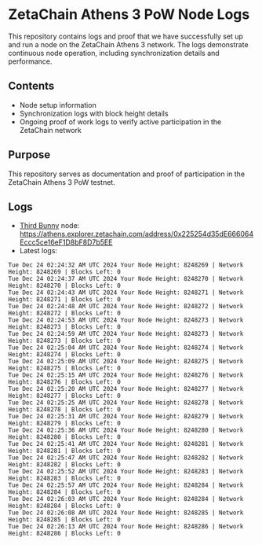 # ZetaChain Athens 3 PoW Node Logs
This repository contains logs and proof that we have successfully set up and run a node on the ZetaChain Athens 3 network. The logs demonstrate continuous node operation, including synchronization details and performance.

## Contents
- Node setup information
- Synchronization logs with block height details
- Ongoing proof of work logs to verify active participation in the ZetaChain network

## Purpose
This repository serves as documentation and proof of participation in the ZetaChain Athens 3 PoW testnet.

## Logs

- [Third Bunny](https://thirdbunny.xyz/) node: https://athens.explorer.zetachain.com/address/0x225254d35dE666064Eccc5ce16eF1D8bF8D7b5EE
- Latest logs:
```
Tue Dec 24 02:24:32 AM UTC 2024 Your Node Height: 8248269 | Network Height: 8248269 | Blocks Left: 0
Tue Dec 24 02:24:37 AM UTC 2024 Your Node Height: 8248270 | Network Height: 8248270 | Blocks Left: 0
Tue Dec 24 02:24:43 AM UTC 2024 Your Node Height: 8248271 | Network Height: 8248271 | Blocks Left: 0
Tue Dec 24 02:24:48 AM UTC 2024 Your Node Height: 8248272 | Network Height: 8248272 | Blocks Left: 0
Tue Dec 24 02:24:53 AM UTC 2024 Your Node Height: 8248273 | Network Height: 8248273 | Blocks Left: 0
Tue Dec 24 02:24:59 AM UTC 2024 Your Node Height: 8248273 | Network Height: 8248273 | Blocks Left: 0
Tue Dec 24 02:25:04 AM UTC 2024 Your Node Height: 8248274 | Network Height: 8248274 | Blocks Left: 0
Tue Dec 24 02:25:09 AM UTC 2024 Your Node Height: 8248275 | Network Height: 8248275 | Blocks Left: 0
Tue Dec 24 02:25:15 AM UTC 2024 Your Node Height: 8248276 | Network Height: 8248276 | Blocks Left: 0
Tue Dec 24 02:25:20 AM UTC 2024 Your Node Height: 8248277 | Network Height: 8248277 | Blocks Left: 0
Tue Dec 24 02:25:25 AM UTC 2024 Your Node Height: 8248278 | Network Height: 8248278 | Blocks Left: 0
Tue Dec 24 02:25:31 AM UTC 2024 Your Node Height: 8248279 | Network Height: 8248279 | Blocks Left: 0
Tue Dec 24 02:25:36 AM UTC 2024 Your Node Height: 8248280 | Network Height: 8248280 | Blocks Left: 0
Tue Dec 24 02:25:41 AM UTC 2024 Your Node Height: 8248281 | Network Height: 8248281 | Blocks Left: 0
Tue Dec 24 02:25:47 AM UTC 2024 Your Node Height: 8248282 | Network Height: 8248282 | Blocks Left: 0
Tue Dec 24 02:25:52 AM UTC 2024 Your Node Height: 8248283 | Network Height: 8248283 | Blocks Left: 0
Tue Dec 24 02:25:57 AM UTC 2024 Your Node Height: 8248284 | Network Height: 8248284 | Blocks Left: 0
Tue Dec 24 02:26:03 AM UTC 2024 Your Node Height: 8248284 | Network Height: 8248284 | Blocks Left: 0
Tue Dec 24 02:26:08 AM UTC 2024 Your Node Height: 8248285 | Network Height: 8248285 | Blocks Left: 0
Tue Dec 24 02:26:13 AM UTC 2024 Your Node Height: 8248286 | Network Height: 8248286 | Blocks Left: 0
```
